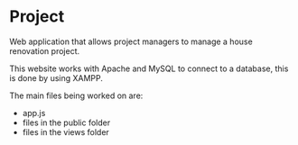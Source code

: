 # Project
Web application that allows project managers to manage a house renovation project.

This website works with Apache and MySQL to connect to a database, this is done by using XAMPP.

The main files being worked on are:
- app.js
- files in the public folder
- files in the views folder
